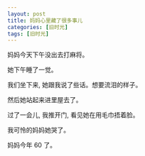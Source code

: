 ```yaml
---
layout: post
title: 妈妈心里藏了很多事儿
categories: [旧时光]
tags: [旧时光]
---
```


妈妈今天下午没出去打麻将。

她下午睡了一觉。

我们坐下来, 她跟我说了些话。想要流泪的样子。

然后她站起来进里屋去了。

过了一会儿, 我推开门, 看见她在用毛巾捂着脸。    

我可怜的妈妈她哭了。

妈妈今年 60 了。
